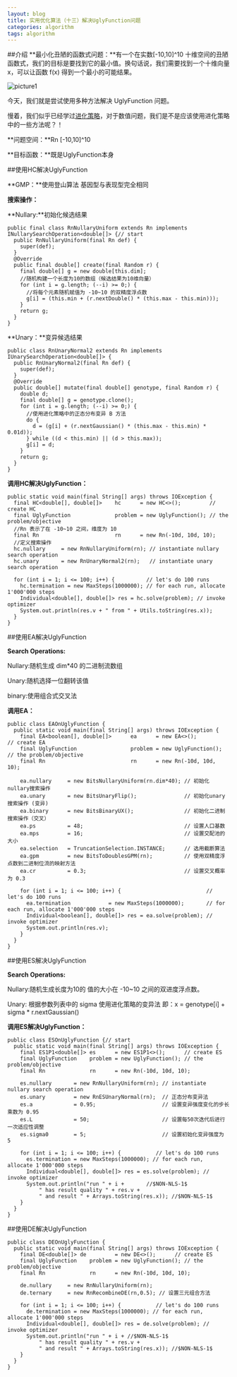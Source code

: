 ```yaml
---
layout: blog
title: 实用优化算法（十三）解决UglyFunction问题
categories: algorithm
tags: algorithm
---
```

##介绍
**最小化丑陋的函数式问题：**有一个在实数[-10,10]^10 十维空间的丑陋函数式，我们的目标是要找到它的最小值。换句话说，我们需要找到一个十维向量 x，可以让函数 f(x) 得到一个最小的可能结果。

![picture1]({{site.blogimgurl}}/2014-12-22-01.png "uglyfunction")

今天，我们就是尝试使用多种方法解决 UglyFunction 问题。

慢着，我们似乎已经学过[进化策略](http://caesor.github.io/12-12-2014/Evolution-Strategy.html)，对于数值问题，我们是不是应该使用进化策略中的一些方法呢？！

**问题空间：**Rn [-10,10]^10 

**目标函数：**既是UglyFunction本身

##使用HC解决UglyFunction

**GMP：**使用登山算法 基因型与表现型完全相同

**搜索操作：**

**Nullary:**初始化候选结果

	public final class RnNullaryUniform extends Rn implements INullarySearchOperation<double[]> {// start
	  public RnNullaryUniform(final Rn def) {
	    super(def);
	  }
	  @Override
	  public final double[] create(final Random r) {
	    final double[] g = new double[this.dim];
	    //随机构建一个长度为10的数组（候选结果为10维向量）
	    for (int i = g.length; (--i) >= 0;) {
	      //将每个元素随机赋值为 -10~10 的双精度浮点数
	      g[i] = (this.min + (r.nextDouble() * (this.max - this.min)));
	    }
	    return g;
	  }
	}

**Unary：**变异候选结果

	public class RnUnaryNormal2 extends Rn implements IUnarySearchOperation<double[]> {
	  public RnUnaryNormal2(final Rn def) {
	    super(def);
	  }
	  @Override
	  public double[] mutate(final double[] genotype, final Random r) {
	    double d;
	    final double[] g = genotype.clone();
	    for (int i = g.length; (--i) >= 0;) {
	      //使用进化策略中的正态分布变异 B 方法
	      do {
	        d = (g[i] + (r.nextGaussian() * (this.max - this.min) * 0.01d));
	      } while ((d < this.min) || (d > this.max));
	      g[i] = d;
	    }
	    return g;
	  }
	}

**调用HC解决UglyFunction：**

	public static void main(final String[] args) throws IOException {
	  final HC<double[], double[]>    hc      = new HC<>();         // create HC
	  final UglyFunction              problem = new UglyFunction(); // the problem/objective
	  //Rn 表示了在 -10~10 之间，维度为 10
	  final Rn                        rn      = new Rn(-10d, 10d, 10);
	  //定义搜索操作
	  hc.nullary     = new RnNullaryUniform(rn); // instantiate nullary search operation
	  hc.unary       = new RnUnaryNormal2(rn);   // instantiate unary search operation
	      
	  for (int i = 1; i <= 100; i++) {          // let's do 100 runs
	    hc.termination = new MaxSteps(1000000); // for each run, allocate 1'000'000 steps
	    Individual<double[], double[]> res = hc.solve(problem); // invoke optimizer
	    System.out.println(res.v + " from " + Utils.toString(res.x));
	  }
	}

##使用EA解决UglyFunction

**Search Operations:**

Nullary:随机生成 dim*40 的二进制流数组

Unary:随机选择一位翻转该值

binary:使用组合式交叉法

**调用EA：**

	public class EAOnUglyFunction {
	  public static void main(final String[] args) throws IOException {
	    final EA<boolean[], double[]>      ea      = new EA<>();         // create EA
	    final UglyFunction                 problem = new UglyFunction(); // the problem/objective
	    final Rn                           rn      = new Rn(-10d, 10d, 10);
	    
	    ea.nullary     = new BitsNullaryUniform(rn.dim*40); // 初始化nullary搜索操作
	    ea.unary       = new BitsUnaryFlip();               // 初始化unary搜索操作 (变异)
	    ea.binary      = new BitsBinaryUX();                // 初始化二进制搜索操作（交叉）
	    ea.ps          = 48;                                // 设置人口基数
	    ea.mps         = 16;                                // 设置交配池的大小
	    ea.selection   = TruncationSelection.INSTANCE;      // 选用截断算法
	    ea.gpm         = new BitsToDoublesGPM(rn);          // 使用双精度浮点数到二进制位流的映射方法
	    ea.cr          = 0.3;                               // 设置交叉概率为 0.3
	    
	    for (int i = 1; i <= 100; i++) {                           // let's do 100 runs
	      ea.termination            = new MaxSteps(1000000);       // for each run, allocate 1'000'000 steps
	      Individual<boolean[], double[]> res = ea.solve(problem); // invoke optimizer
	      System.out.println(res.v);
	    }
	  }
	}

##使用ES解决UglyFunction

**Search Operations:**

Nullary:随机生成长度为10的 值的大小在 -10~10 之间的双进度浮点数。

Unary: 根据参数列表中的 sigma 使用进化策略的变异法 即：x = genotype[i] + sigma * r.nextGaussian()

**调用ES解决UglyFunction：**

	public class ESOnUglyFunction {// start
	  public static void main(final String[] args) throws IOException {
	    final ES1P1<double[]> es      = new ES1P1<>();      // create ES
	    final UglyFunction    problem = new UglyFunction(); // the problem/objective
	    final Rn              rn      = new Rn(-10d, 10d, 10);
	        
	    es.nullary       = new RnNullaryUniform(rn); // instantiate nullary search operation
	    es.unary         = new RnESUnaryNormal(rn);  // 正态分布变异法
	    es.a 			 = 0.95;					 // 设置变异强度变化的步长乘数为 0.95
	    es.L 			 = 50;						 // 设置每50次迭代后进行一次适应性调整
	    es.sigma0 		 = 5;						 // 设置初始化变异强度为 5
	        
	    for (int i = 1; i <= 100; i++) {           // let's do 100 runs
	      es.termination = new MaxSteps(1000000); // for each run, allocate 1'000'000 steps
	      Individual<double[], double[]> res = es.solve(problem); // invoke optimizer
	      System.out.println("run " + i + 		//$NON-NLS-1$
	          " has result quality " + res.v + 
	          " and result " + Arrays.toString(res.x)); //$NON-NLS-1$
	    }
	  }
	}

##使用DE解决UglyFunction

	public class DEOnUglyFunction {
	  public static void main(final String[] args) throws IOException {
	    final DE<double[]> de         = new DE<>();      // create ES
	    final UglyFunction    problem = new UglyFunction(); // the problem/objective
	    final Rn              rn      = new Rn(-10d, 10d, 10);
	        
	    de.nullary     = new RnNullaryUniform(rn); 
	    de.ternary     = new RnRecombineDE(rn,0.5); // 设置三元组合方法
	        
	    for (int i = 1; i <= 100; i++) {           // let's do 100 runs
	      de.termination = new MaxSteps(1000000); // for each run, allocate 1'000'000 steps
	      Individual<double[], double[]> res = de.solve(problem); // invoke optimizer
	      System.out.println("run " + i + //$NON-NLS-1$
	          " has result quality " + res.v + 
	          " and result " + Arrays.toString(res.x)); //$NON-NLS-1$
	    }
	  }
	}